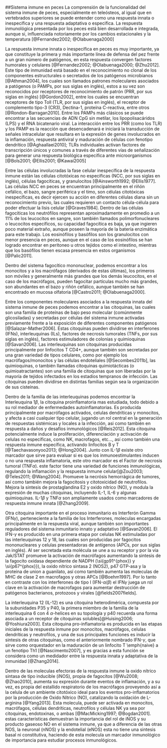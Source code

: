 ##Sistema inmune en peces
La comprensión de la funcionalidad del sistema inmune de peces, especialmente en teleósteos, al igual que en vertebrados superiores se puede entender como una respuesta innata o inespecífica y una respuesta adaptativa o especifica. La respuesta inmunológica presentada por los peces está bien desarrollada e integrada, aunque si, influenciada notoriamente por los cambios estacionales y la temperatura [@Fernandez2002; @Olabuenaga2000]

La respuesta inmune innata o inespecífica en peces es muy importante, ya que constituye la primera y más importante línea de defensa del pez frente a un gran número de patógenos, en esta respuesta convergen factores humorales y celulares [@Fernandez2002; @Olabuenaga2000; @Zhu2012]. Este tipo de inmunidad está basado en el reconocimiento no clonal de los componentes estructurales o secretados de los patógenos microbianos [@Athman2004]⁠, los cuales son llamados patrones moleculares asociados a patógenos (o PAMPs, por sus siglas en inglés), estos a su vez son reconocidos por receptores de reconocimiento de patrón (PRR, por sus siglas en inglés) [@Gordon2002], entre los cuales se encuentran receptores de tipo Toll (TLR, por sus siglas en inglés), el receptor de complemento tipo-3 (CR3), Dectina-1, proteína C-reactiva, entre otros [@Rondon-Barragan2010]. Entre los PAMPs más clásicos se puede encontrar a las secuencias de ADN CpG sin metilar, los lipopolisacáridos (LPS) y el RNA bicatenario viral. La interacción entre los PRR (como los TLR) y los PAMP es la reacción que desencadenará e iniciará la transducción de señales intracelular que resultara en la expresión de genes involucrados en la inflamación, respuesta antiviral y maduración de células con fenotipo dendrítico [@Aghaallaei2010]⁠; TLRs individuales activan factores de transcripción únicos y comunes a través de diferentes vías de señalización para generar una respuesta biológica especifica ante microorganismos [@Bols2001; @Ellis2001; @Kawai2005]

Entre las células involucradas la fase celular inespecífica de la respuesta inmune están las células citotóxicas no específicas (NCC, por sus siglas en inglés), células fagocíticas, y granulocitos [@Ainsworth1992; @Ellis1977]. Las células NCC en peces se encuentran principalmente en el riñón cefálico, el bazo, sangre periférica y el timo, son células citotóxicas inespecíficas, es decir ejercen su acción en diferentes células diana sin un reconocimiento previo, las cuales requieren un contacto célula-célula para poder efectuar la lisis celular [@Graves1984]. Dentro de las células fagocíticas los neutrófilos representan aproximadamente en promedio a un 11\% de los leucocitos en sangre, son también llamados polimorfonucleares o leucocitos específicos, su capacidad fagocítica es baja, ya que ingieren poco material extraño, aunque poseen la mayoría de la batería enzimática para este trabajo. Los eosinófilos y basófilos son los granulocitos con menor presencia en peces, aunque en el caso de los eosinófilos se han logrado encontrar en peritoneo u otros tejidos como el intestino, mientras que los basófilos tienen escasa presencia en estos organismos [@Palic2011].

Dentro del sistema fagocítico mononuclear, podemos encontrar a los monocitos y a los macrófagos (derivados de estas últimas), los primeros son móviles y generalmente más grandes que los demás leucocitos, en el caso de los macrófagos, pueden fagocitar partículas mucho más grandes, son abundantes en el bazo y riñón cefálico, aunque también se han encontrado en mucosa olfatoria [@Castro2011; @Olabuenaga2000].

Entre los componentes moleculares asociados a la respuesta innata del sistema inmune de peces podemos encontrar a las citoquinas, las cuales son una familia de proteínas de bajo peso molecular (comúnmente glicosiladas) y secretadas por células del sistema inmune activadas previamente frente a la exposición de diferentes componentes patógenos [@Salazar-Mather2006]⁠. Estas citoquinas pueden dividirse en interferones (IFNs), interleuquinas (ILs), factores de necrosis tumorales (TNFs, por sus siglas en inglés), factores estimuladores de colonias y quimioquinas [@Savan2006]⁠. Las interleuquinas son citoquinas producidas principalmente por linfocitos T CD4+, aunque también son secretadas por una gran variedad de tipos celulares, como por ejemplo los macrófagos/monocitos y las células endoteliales [@Secombes2011b], las quimioquinas, o también llamadas citoquinas quimiotácticas (o quimioatractantes) son una familia de citoquinas que son liberadas por la mayoría de tejidos infectados en los estadíos tempranos de infección. Las citoquinas pueden dividirse en distintas familias según sea la organización de sus cisteínas. 

Dentro de la familia de las interleuquinas podemos encontrar la Interleuquina 1$\beta$, la citoquina proinflamatoria mas estudiada, todo debido a su rol mediador de enfermedades autoinflamatorias. Es producida principalmente por macrófagos activados, celulas dendríticas y monocitos, y afecta a casi cualquier tipo celular, jugando un rol central en la generación de respuestas sistémicas y locales a la infección, asi como también en respuesta a daños y desafíos inmunológicos [@Reis2012]. Esta citoquina potencialmente induce la proliferación, diferenciación y activación de celulas no específicas, como NK, macrofagos, etc..., así como también una respuesta inmune específica, activando linfocitos B y T  [@Taechavasonyoo2013; @Hong2004]. Junto con IL-1$\beta$ existe otro marcador que sirve para evaluar si es que los inmunoestimulantes inducen o no una respuesta inflamatoria, este otro marcador es el Factor de necrosis tumoral (TNF$\alpha$). este factor tiene una variedad de funciones inmunológicas, regulando la inflamación y la respuesta inmune celular[@Zou2003; @Teles2011; @Wang2004]. Promueve la necrósis hemorrágica de tumores, así como también mejora la fagocitosis y citotoxicidad de neutrofilos. Mejora la sintesis de prostaglandina E2 y oxido nítrico (NO), y modula la expresión de muchas citoquinas, incluyendo IL-1, IL-6 y algunas quimioquinas. IL-1$\beta$ y TNF$\alpha$ son ampliamente usados como marcadores de respuesta inmune innata [@Zhang2009].

Otra citoquina importante en el proceso inmunitario es Interferón Gamma (IFN$\gamma$), perteneciente a la familia de los Interferones, moleculas encargadas principalmente en la respuesta viral, aunque también son importantes reguladores del sistema inmunitario innato y adaptativo [@Savan2006].  El IFN-$\gamma$ es producido en una primera etapa por celulas NK estimuladas por las interleuquinas 12 y 18, las cuales son producidas por fagocitos mononucleares y celulas presentadoras de antígenos (APCs, por sus siglas en inglés). Al ser secretada esta molécula se une a su receptor y por la via Jak/STAT promueve la activación de macrófagos aumentando la sintesis de la fagocito oxidasa dependiente de NADPH (\si{gp91^{phox}} y \si{p67^{phox}}), la oxido nítrico sintasa 2 (NOS2), p47 GTP-asa y la proteina de union a guanilato, así como también aumenta las moleculas de MHC de clase 2 en macrofagos y otras APCs [@Boehm1997]. Por lo tanto en contraste con los interferones de tipo I (IFN-$\alpha$/$\beta$) el IFN$\gamma$ juega un rol clave en la activación de macrofagos para aumentar destrucción de patógenos bacterianos, protozoos y virales [@fields2007fields].

La interleuquina 12 (IL-12) es una citoquina heterodimérica, compuesta por la subunidades P35 y P40, la primera miembro de la familia de la interleuquina 6 con 4 $\alpha$-helices en su topología y p40 recuerda una forma asociada a un receptor de citoquinas solubles[@Huising2006; @Yoshiura2003]. Esta citoquina pro-inflamatoria es producida en las etapas iniciales de la respuesta inmune por monocitos, macrófagos, celulas dendríticas y neutrofilos, y una de sus principales funciones es inducir la sintesis de otras citoquinas, como el anteriormente nombrado IFN-$\gamma$, que sirve como orquestador en la maduración de un linfocito T \emph{naive} a un fenotipo Th1 [@Nascimento2007], y es gracias a esta función se considera como un medidador entre la respuesta innata y adaptativa de la inmunidad [@Zhang2014].

Dentro de las moleculas efectoras de la respuesta inmune la oxido nítrico sintasa de tipo inducible (iNOS), propia de fagocitos [@Wu2008; @Zhao2010],  aumenta su expresión durante eventos de inflamación, y a su vez, es propia del estallido respiratorio de los macrófagos proveyendo así a la celula de un ambiente citotóxico ideal para los eventos pro-inflamatorios por la producción de Oxido Nítrico (NO), catalizando la oxídación de L-arginina [@Yang2013]. Esta molecula, puede ser activada en monocitos, macrófagos, células dendríticas, neutrofilos y células NK ya sea por citoquinas, endotoxinas, o ambas [@MacMicking1997; @Bogdan2001]. estas características demuestran  la importancia del rol de iNOS y su producto gaseoso NO en el sistema inmune, ya que a diferencia de las otras NOS, la neuronal (nNOS) y la endotelial (eNOS) esta no tiene una sintesis basal ni constitutiva, haciendo de esta molecula un marcador inmunológico de importancia para estudiar procesos inmunológicos.

